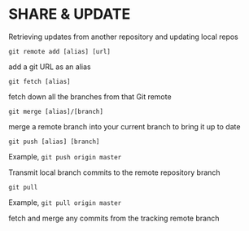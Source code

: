 # SHARE & UPDATE

Retrieving updates from another repository and updating local repos

`git remote add [alias] [url]`

add a git URL as an alias

`git fetch [alias]`

fetch down all the branches from that Git remote

`git merge [alias]/[branch]`

merge a remote branch into your current branch to bring it up to date

`git push [alias] [branch]`

Example, `git push origin master`

Transmit local branch commits to the remote repository branch

`git pull`

Example, `git pull origin master`

fetch and merge any commits from the tracking remote branch
